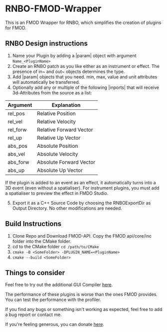 # RNBO-FMOD-Wrapper

This is an FMOD Wrapper for RNBO, which simplifies the creation of plugins for FMOD.

## RNBO Design instructions

1. Name your Plugin by adding a |param| object with argument ```Name_<PluginName>```
2. Create an RNBO patch as you like either as an instrument or effect. The presence of in~ and out~ objects determines the type.
3. Add |param| objects that you need. min, max, value and unit attributes will automatically be transferred.
4. Optionally add any or multiple of the following |inports| that will receive 3d-Attributes from the source as a list:

  | Argument | Explanation             |
  |----------|-------------------------|
  | rel_pos  | Relative Position       |
  | rel_vel  | Relative Velocity       |
  | rel_forw | Relative Forward Vector |
  | rel_up   | Relative Up Vector      |
  | abs_pos  | Absolute Position       |
  | abs_vel  | Absolute Velocity       |
  | abs_forw | Absolute Forward Vector |
  | abs_up   | Absolute Up Vector      |

  If the plugin is added to an event as an effect, it automatically turns into a 3D event (even without a spatialiser). For instrument plugins, you must add a spatialiser to preview the effect in FMDO Studio.
  
5. Export it as a C++ Source Code by choosing the RNBOExportDir as Output Directory. No other modifications are needed.

## Build Instructions

1. Clone Repo and Download FMOD-API. Copy the FMOD api/core/inc folder into the CMake folder.
2. cd to the CMake folder ```cd /path/to/CMake```
3. ```cmake -B <SomeFolder> -DPLUGIN_NAME=<PluginName>```
4. ```cmake --build <SomeFolder>```


## Things to consider
Feel free to try out the additional GUI Compiler [here](https://github.com/JFuellem/RNBO-FMOD-Compiler).

The performance of these plugins is worse than the ones FMOD provides. You can test the performance with the profiler.

If you find any bugs or something isn't working as expected, feel free to add a bug report or contact me.

If you're feeling generous, you can donate [here](https://www.paypal.com/donate/?business=5WX6KRT4HFEU2&no_recurring=1&currency_code=CHF).
